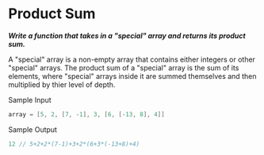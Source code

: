 # Product Sum

**_Write a function that takes in a "special" array and returns its product sum._**

A "special" array is a non-empty array that contains either integers or other "special" arrays. The product sum of a "special" array is the sum of its elements, where "special" arrays inside it are summed themselves and then multiplied by thier level of depth.

Sample Input

```go
array = [5, 2, [7, -1], 3, [6, [-13, 8], 4]]
```

Sample Output

```go
12 // 5+2+2*(7-1)+3+2*(6+3*(-13+8)+4)
```
